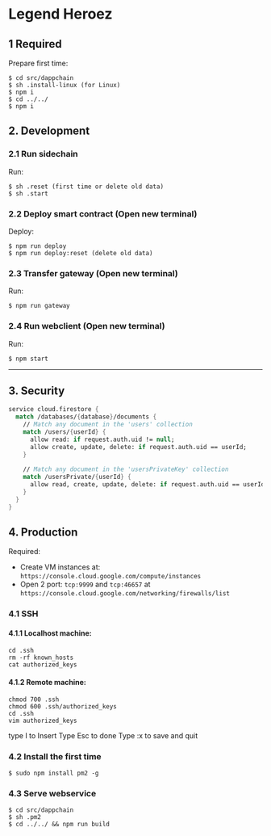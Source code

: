 # Legend Heroez

## 1 Required
Prepare first time:
```
$ cd src/dappchain
$ sh .install-linux (for Linux)
$ npm i
$ cd ../../
$ npm i
```

## 2. Development

### 2.1 Run sidechain
Run:
```
$ sh .reset (first time or delete old data)
$ sh .start
```

### 2.2 Deploy smart contract (Open new terminal)
Deploy:
```
$ npm run deploy
$ npm run deploy:reset (delete old data)
```

### 2.3 Transfer gateway (Open new terminal)
Run:
```
$ npm run gateway
```

### 2.4 Run webclient (Open new terminal)
Run:
```
$ npm start
```

---
## 3. Security

```fs
service cloud.firestore {
  match /databases/{database}/documents {
  	// Match any document in the 'users' collection
    match /users/{userId} {
      allow read: if request.auth.uid != null;
      allow create, update, delete: if request.auth.uid == userId;
    }
    
    // Match any document in the 'usersPrivateKey' collection
    match /usersPrivate/{userId} {
      allow read, create, update, delete: if request.auth.uid == userId;
    }
  }
}
```

## 4. Production
Required:
- Create VM instances at: `https://console.cloud.google.com/compute/instances`
- Open 2 port: `tcp:9999` and `tcp:46657` at `https://console.cloud.google.com/networking/firewalls/list`


### 4.1 SSH
#### 4.1.1 Localhost machine:
```
cd .ssh
rm -rf known_hosts
cat authorized_keys
```

#### 4.1.2 Remote machine:
```
chmod 700 .ssh
chmod 600 .ssh/authorized_keys
cd .ssh
vim authorized_keys
```
type I to Insert
Type Esc to done
Type :x to save and quit

### 4.2 Install the first time
```
$ sudo npm install pm2 -g
```

### 4.3 Serve webservice
```
$ cd src/dappchain
$ sh .pm2
$ cd ../../ && npm run build
```